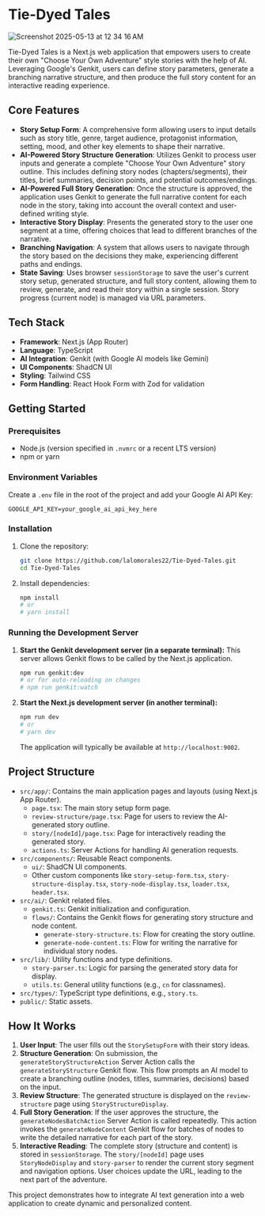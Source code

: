 # Tie-Dyed Tales

![Screenshot 2025-05-13 at 12 34 16 AM](https://github.com/user-attachments/assets/bfc96a85-4752-4fcd-b323-7c6705f93e97)


Tie-Dyed Tales is a Next.js web application that empowers users to create their own "Choose Your Own Adventure" style stories with the help of AI. Leveraging Google's Genkit, users can define story parameters, generate a branching narrative structure, and then produce the full story content for an interactive reading experience.

## Core Features

*   **Story Setup Form**: A comprehensive form allowing users to input details such as story title, genre, target audience, protagonist information, setting, mood, and other key elements to shape their narrative.
*   **AI-Powered Story Structure Generation**: Utilizes Genkit to process user inputs and generate a complete "Choose Your Own Adventure" story outline. This includes defining story nodes (chapters/segments), their titles, brief summaries, decision points, and potential outcomes/endings.
*   **AI-Powered Full Story Generation**: Once the structure is approved, the application uses Genkit to generate the full narrative content for each node in the story, taking into account the overall context and user-defined writing style.
*   **Interactive Story Display**: Presents the generated story to the user one segment at a time, offering choices that lead to different branches of the narrative.
*   **Branching Navigation**: A system that allows users to navigate through the story based on the decisions they make, experiencing different paths and endings.
*   **State Saving**: Uses browser `sessionStorage` to save the user's current story setup, generated structure, and full story content, allowing them to review, generate, and read their story within a single session. Story progress (current node) is managed via URL parameters.

## Tech Stack

*   **Framework**: Next.js (App Router)
*   **Language**: TypeScript
*   **AI Integration**: Genkit (with Google AI models like Gemini)
*   **UI Components**: ShadCN UI
*   **Styling**: Tailwind CSS
*   **Form Handling**: React Hook Form with Zod for validation

## Getting Started

### Prerequisites

*   Node.js (version specified in `.nvmrc` or a recent LTS version)
*   npm or yarn

### Environment Variables
Create a `.env` file in the root of the project and add your Google AI API Key:
```
GOOGLE_API_KEY=your_google_ai_api_key_here
```

### Installation

1.  Clone the repository:
    ```bash
    git clone https://github.com/lalomorales22/Tie-Dyed-Tales.git
    cd Tie-Dyed-Tales
    ```
2.  Install dependencies:
    ```bash
    npm install
    # or
    # yarn install
    ```

### Running the Development Server

1.  **Start the Genkit development server (in a separate terminal):**
    This server allows Genkit flows to be called by the Next.js application.
    ```bash
    npm run genkit:dev
    # or for auto-reloading on changes
    # npm run genkit:watch
    ```
2.  **Start the Next.js development server (in another terminal):**
    ```bash
    npm run dev
    # or
    # yarn dev
    ```
    The application will typically be available at `http://localhost:9002`.

## Project Structure

*   `src/app/`: Contains the main application pages and layouts (using Next.js App Router).
    *   `page.tsx`: The main story setup form page.
    *   `review-structure/page.tsx`: Page for users to review the AI-generated story outline.
    *   `story/[nodeId]/page.tsx`: Page for interactively reading the generated story.
    *   `actions.ts`: Server Actions for handling AI generation requests.
*   `src/components/`: Reusable React components.
    *   `ui/`: ShadCN UI components.
    *   Other custom components like `story-setup-form.tsx`, `story-structure-display.tsx`, `story-node-display.tsx`, `loader.tsx`, `header.tsx`.
*   `src/ai/`: Genkit related files.
    *   `genkit.ts`: Genkit initialization and configuration.
    *   `flows/`: Contains the Genkit flows for generating story structure and node content.
        *   `generate-story-structure.ts`: Flow for creating the story outline.
        *   `generate-node-content.ts`: Flow for writing the narrative for individual story nodes.
*   `src/lib/`: Utility functions and type definitions.
    *   `story-parser.ts`: Logic for parsing the generated story data for display.
    *   `utils.ts`: General utility functions (e.g., `cn` for classnames).
*   `src/types/`: TypeScript type definitions, e.g., `story.ts`.
*   `public/`: Static assets.

## How It Works

1.  **User Input**: The user fills out the `StorySetupForm` with their story ideas.
2.  **Structure Generation**: On submission, the `generateStoryStructureAction` Server Action calls the `generateStoryStructure` Genkit flow. This flow prompts an AI model to create a branching outline (nodes, titles, summaries, decisions) based on the input.
3.  **Review Structure**: The generated structure is displayed on the `review-structure` page using `StoryStructureDisplay`.
4.  **Full Story Generation**: If the user approves the structure, the `generateNodesBatchAction` Server Action is called repeatedly. This action invokes the `generateNodeContent` Genkit flow for batches of nodes to write the detailed narrative for each part of the story.
5.  **Interactive Reading**: The complete story (structure and content) is stored in `sessionStorage`. The `story/[nodeId]` page uses `StoryNodeDisplay` and `story-parser` to render the current story segment and navigation options. User choices update the URL, leading to the next part of the adventure.

This project demonstrates how to integrate AI text generation into a web application to create dynamic and personalized content.
